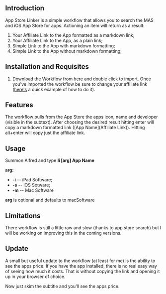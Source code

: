 ## Introduction
App Store Linker is a simple workflow that allows you to search the MAS and iOS App Store for apps. Actioning an item will return as a result:

1. Your Affiliate Link to the App formatted as a markdown link;
2. Your Affiliate Link to the App, as a plain link;
3. Simple Link to the App with markdown formatting;
4. Simple Link to the App without markdown formatting;


## Installation and Requisites
1. Download the Workflow from [here](http://cl.ly/1z0P1T2x460E) and double click to import.
Once you've imported the workflow be sure to change your affiliate link ([here's](http://cl.ly/0M291e3m2a1d) a quick example of how to do it).

## Features
The workflow pulls from the App Store the apps icon, name and developer (visible in the subtext). After choosing the desired result hitting enter will copy a markdown formatted link ([App Name](Affiliate Link)).
Hitting alt+enter will copy just the affiliate link.

## Usage
Summon Alfred and type **li [arg] App Name**

**arg:**  

- **-i** -- iPad Software;
- **-s** -- iOS Sotware;
- **-m** -- Mac Software

**arg** is optional and defaults to macSoftware

## Limitations
There workflow is still a little raw and slow (thanks to app store search) but I will be working on improving this in the coming versions.

## Update
A small but useful update to the workflow (at least for me) is the ability to see the apps price. If you have the app installed, there is no real easy way of seeing how much it costs. That is without copying the link and opening it up in your browser of choice.

Now just skim the subtitle and you'll see the apps price.